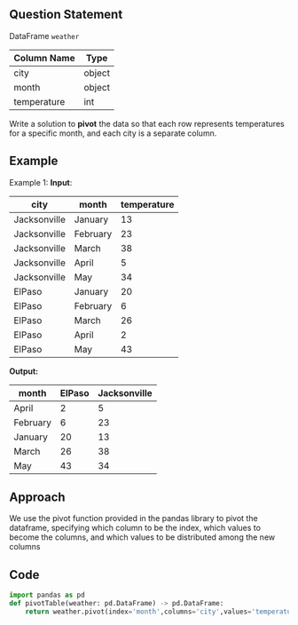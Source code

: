 ## Question Statement
DataFrame `weather`

| Column Name | Type   |
| ----------- | ------ |
| city        | object |
| month       | object |
| temperature | int    |
Write a solution to **pivot** the data so that each row represents temperatures for a specific month, and each city is a separate column.
## Example
Example 1:
**Input**:

| city         | month    | temperature |
| ------------ | -------- | ----------- |
| Jacksonville | January  | 13          |
| Jacksonville | February | 23          |
| Jacksonville | March    | 38          |
| Jacksonville | April    | 5           |
| Jacksonville | May      | 34          |
| ElPaso       | January  | 20          |
| ElPaso       | February | 6           |
| ElPaso       | March    | 26          |
| ElPaso       | April    | 2           |
| ElPaso       | May      | 43          |
**Output:**

| month | ElPaso | Jacksonville |
|---|---|---|
| April | 2      | 5            |
| February | 6   | 23  |
| January | 20  | 13  |
| March | 26  | 38  |
| May | 43  | 34  | 
## Approach
We use the pivot function provided in the pandas library to pivot the dataframe, specifying which column to be the index, which values to become the columns, and which values to be distributed among the new columns
## Code
```python
import pandas as pd
def pivotTable(weather: pd.DataFrame) -> pd.DataFrame:
    return weather.pivot(index='month',columns='city',values='temperature')
```